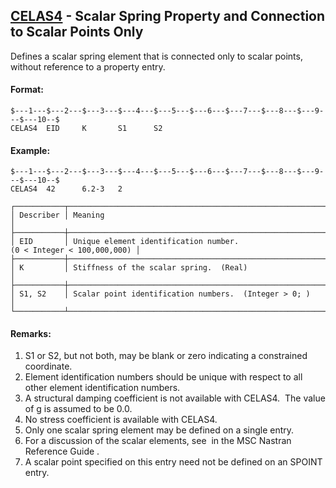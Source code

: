 ## [CELAS4](https://help.hexagonmi.com/bundle/MSC_Nastran_2022.4/page/Nastran_Combined_Book/qrg/bulkc1/TOC.CELAS4.xhtml) - Scalar Spring Property and Connection to Scalar Points Only

Defines a scalar spring element that is connected only to scalar points, without reference to a property entry.

#### Format:

```nastran
$---1---$---2---$---3---$---4---$---5---$---6---$---7---$---8---$---9---$---10--$
CELAS4  EID     K       S1      S2                                              
```

#### Example:

```nastran
$---1---$---2---$---3---$---4---$---5---$---6---$---7---$---8---$---9---$---10--$
CELAS4  42      6.2-3   2                                                       
```

```text
┌───────────┬───────────────────────────────────────────────────────────────────┐
│ Describer │ Meaning                                                           │
├───────────┼───────────────────────────────────────────────────────────────────┤
│ EID       │ Unique element identification number. (0 < Integer < 100,000,000) │
├───────────┼───────────────────────────────────────────────────────────────────┤
│ K         │ Stiffness of the scalar spring.  (Real)                           │
├───────────┼───────────────────────────────────────────────────────────────────┤
│ S1, S2    │ Scalar point identification numbers.  (Integer > 0; )             │
└───────────┴───────────────────────────────────────────────────────────────────┘
```

#### Remarks:

1. S1 or S2, but not both, may be blank or zero indicating a constrained coordinate.
2. Element identification numbers should be unique with respect to all other element identification numbers.
3. A structural damping coefficient is not available with CELAS4.  The value of g is assumed to be 0.0.
4. No stress coefficient is available with CELAS4.
5. Only one scalar spring element may be defined on a single entry.
6. For a discussion of the scalar elements, see   in the  MSC Nastran Reference Guide .
7. A scalar point specified on this entry need not be defined on an SPOINT entry.
